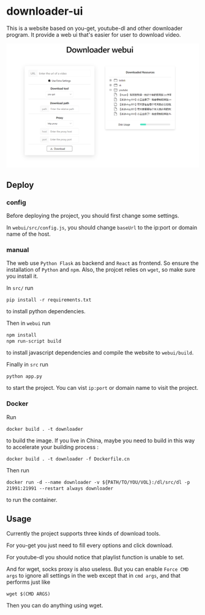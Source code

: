 # downloader-ui
This is a website based on you-get, youtube-dl and other downloader program. It provide a web ui that's easier for user to download video.

![app](./doc/app.png)

## Deploy
### config
Before deploying the project, you should first change some settings.

In ```webui/src/config.js```, you should change ```baseUrl``` to the ip:port or domain name of the host.

### manual
The web use ```Python Flask``` as backend and ```React``` as frontend. So ensure the installation of ```Python``` and  ```npm```. Also, the projcet relies on ```wget```, so make sure you install it.

In ```src/``` run 
```
pip install -r requirements.txt
```
to install python dependencies.

Then in ```webui``` run 
```
npm install
npm run-script build
```
to install javascript dependencies and compile the website to ```webui/build```.

Finally in ```src``` run 
```
python app.py
```
to start the project. You can vist ```ip:port``` or domain name to visit the project.

### Docker
Run 
```
docker build . -t downloader
```
to build the image. If you live in China, maybe you need to build in this way to accelerate your building process :
```
docker build . -t downloader -f Dockerfile.cn
```

Then run
```
docker run -d --name downloader -v ${PATH/TO/YOU/VOL}:/dl/src/dl -p 21991:21991 --restart always downloader
```
to run the container.

## Usage
Currently the project supports three kinds of download tools. 

For you-get you just need to fill every options and click download.

For youtube-dl you should notice that playlist function is unable to set.

And for wget, socks proxy is also useless. But you can enable ```Force CMD args``` to ignore all settings in the web except that in ```cmd args```, and that performs just like 
```
wget $(CMD ARGS)
```
Then you can do anything using wget.